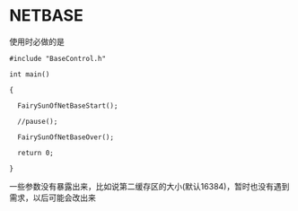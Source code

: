 # NETBASE
使用时必做的是

    #include "BaseControl.h"
    
    int main()
    
    {
    
      FairySunOfNetBaseStart();
      
      //pause();
      
      FairySunOfNetBaseOver();
      
      return 0;
      
    }

一些参数没有暴露出来，比如说第二缓存区的大小(默认16384)，暂时也没有遇到需求，以后可能会改出来
